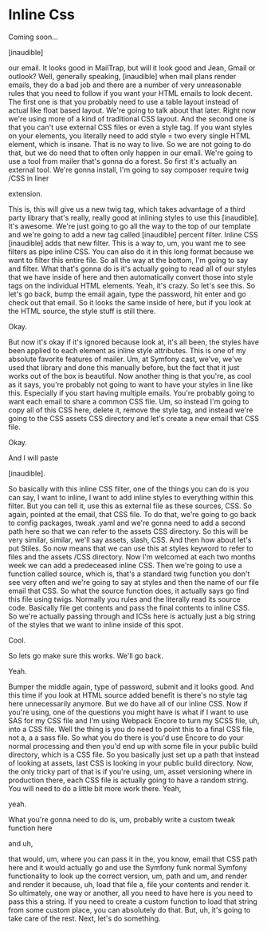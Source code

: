 # Inline Css

Coming soon...

[inaudible]

our email. It looks good in MailTrap, but will it look good and Jean, Gmail or
outlook? Well, generally speaking, [inaudible] when mail plans render emails, they do
a bad job and there are a number of very unreasonable rules that you need to follow
if you want your HTML emails to look decent. The first one is that you probably need
to use a table layout instead of actual like float based layout. We're going to talk
about that later. Right now we're using more of a kind of traditional CSS layout. And
the second one is that you can't use external CSS files or even a style tag. If you
want styles on your elements, you literally need to add style = two every single HTML
element, which is insane. That is no way to live. So we are not going to do that, but
we do need that to often only happen in our email. We're going to use a tool from
mailer that's gonna do a forest. So first it's actually an external tool. We're gonna
install, I'm going to say composer require twig /CSS in liner

extension.

This is, this will give us a new twig tag, which takes advantage of a third party
library that's really, really good at inlining styles to use this [inaudible]. It's
awesome. We're just going to go all the way to the top of our template and we're
going to add a new tag called [inaudible] percent filter. Inline CSS [inaudible] adds
that new filter. This is a way to, um, you want me to see filters as pipe inline CSS.
You can also do it in this long format because we want to filter this entire file. So
all the way at the bottom, I'm going to say and filter. What that's gonna do is it's
actually going to read all of our styles that we have inside of here and then
automatically convert those into style tags on the individual HTML elements. Yeah,
it's crazy. So let's see this. So let's go back, bump the email again, type the
password, hit enter and go check out that email. So it looks the same inside of here,
but if you look at the HTML source, the style stuff is still there.

Okay.

But now it's okay if it's ignored because look at, it's all been, the styles have
been applied to each element as inline style attributes. This is one of my absolute
favorite features of mailer. Um, at Symfony cast, we've, we've used that library and
done this manually before, but the fact that it just works out of the box is
beautiful. Now another thing is that you're, as cool as it says, you're probably not
going to want to have your styles in line like this. Especially if you start having
multiple emails. You're probably going to want each email to share a common CSS file.
Um, so instead I'm going to copy all of this CSS here, delete it, remove the style
tag, and instead we're going to the CSS assets CSS directory and let's create a new
email that CSS file.

Okay.

And I will paste

[inaudible].

So basically with this inline CSS filter, one of the things you can do is you can
say, I want to inline, I want to add inline styles to everything within this filter.
But you can tell it, use this as external file as these sources, CSS. So again,
pointed at the email, that CSS file. To do that, we're going to go back to config
packages, tweak .yaml and we're gonna need to add a second path here so that we can
refer to the assets CSS directory. So this will be very similar, similar, we'll say
assets, slash, CSS. And then how about let's put Stiles. So now means that we can use
this at styles keyword to refer to files and the assets /CSS directory. Now I'm
welcomed at each two months week we can add a predeceased inline CSS. Then we're
going to use a function called source, which is, that's a standard twig function you
don't see very often and we're going to say at styles and then the name of our file
email that CSS. So what the source function does, it actually says go find this file
using twigs. Normally you rules and the literally read its source code. Basically
file get contents and pass the final contents to inline CSS. So we're actually
passing through and ICSs here is actually just a big string of the styles that we
want to inline inside of this spot.

Cool.

So lets go make sure this works. We'll go back.

Yeah.

Bumper the middle again, type of password, submit and it looks good. And this time if
you look at HTML source added benefit is there's no style tag here unnecessarily
anymore. But we do have all of our inline CSS. Now if you're using, one of the
questions you might have is what if I want to use SAS for my CSS file and I'm using
Webpack Encore to turn my SCSS file, uh, into a CSS file. Well the thing is you do
need to point this to a final CSS file, not a, a a sass file. So what you do there is
you'd use Encore to do your normal processing and then you'd end up with some file in
your public build directory, which is a CSS file. So you basically just set up a path
that instead of looking at assets, last CSS is looking in your public build
directory. Now, the only tricky part of that is if you're using, um, asset versioning
where in production there, each CSS file is actually going to have a random string.
You will need to do a little bit more work there. Yeah,

yeah.

What you're gonna need to do is, um, probably write a custom tweak function here

and uh,

that would, um, where you can pass it in the, you know, email that CSS path here and
it would actually go and use the Symfony funk normal Symfony functionality to look up
the correct version, um, path and um, and render and render it because, uh, load that
file a, file your contents and render it. So ultimately, one way or another, all you
need to have here is you need to pass this a string. If you need to create a custom
function to load that string from some custom place, you can absolutely do that. But,
uh, it's going to take care of the rest. Next, let's do something.
